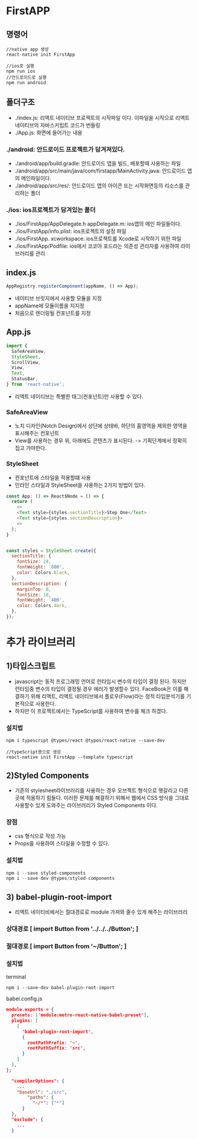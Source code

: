 # FirstAPP


## 명령어
```
//native app 생성
react-native init FirstApp

//ios로 실행
npm run ios
//안드로이드로 실행
npm run android
```

## 폴더구조
- ./index.js: 리엑트 네이티브 프로젝트의 시작파일 이다. 이파일을 시작으로 리엑트 네이티브의 자바스키립트 코드가 번들링
- ./App.js: 화면에 들어가는 내용
### ./android: 안드로이드 프로젝트가 담겨져있다.
- ./android/app/build.gradle: 안드로이드 앱을 빌드, 배포할때 사용하는 파일
- ./android/app/src/main/java/com/firstapp/MainActivity.java: 안드로이드 앱의 메인파일이다.
- ./android/app/src/res/: 안드로이드 앱의 아이콘 또는 시작화면등의 리소스를 관리하는 폴더
### ./ios: ios프로젝트가 담겨있는 폴더
- ./ios/FirstApp/AppDelegate.h appDelegate.m: ios앱의 메인 파일들이다.
- ./ios/FirstApp/info.plist: ios프로젝트의 설정 파일
- ./ios/FirstApp. xcworkspace: ios프로젝트를 Xcode로 시작하기 위한 파일
- ./ios/FirstApp/Podfile: ios에서 코코아 포드라는 의존성 관리자를 사용하여 라이브러리를 관리


## index.js
```javascript
AppRegistry.registerComponent(appName, () => App);
```
- 네이티브 브릿지에서 사용할 모듈을 지정
- appName에 모듈이름을 지지정
- 처음으로 렌더링될 컨포넌트를 지정


## App.js
```javascript
import {
  SafeAreaView,
  StyleSheet,
  ScrollView,
  View,
  Text,
  StatusBar,
} from 'react-native';
```
- 리엑트 네이티브는 특별한 태그(컨포넌트)만 사용할 수 있다.

### SafeAreaView
- 노치 디자인(Notch Design)에서 상단에 상태바, 하단의 홈영역을 제외한 영역을 표시해주는 컨포넌트
- View를 사용하는 경우 위, 아래에도 콘텐츠가 표시된다. -> 기획단계에서 정확히 집고 가야한다.


### StyleSheet
- 컨포넌트에 스타일을 적용할떄 사용
- 인라인 스타일과 StyleSheet을 사용하는 2가지 방법이 있다.
```javascript
const App: () => React$Node = () => {
  return (
    <>
    <Text style={styles.sectionTitle}>Step One</Text>
    <Text style={styles.sectionDescription}>
    <>
  );
}


const styles = StyleSheet.create({
  sectionTitle: {
    fontSize: 24,
    fontWeight: '600',
    color: Colors.black,
  },
  sectionDescription: {
    marginTop: 8,
    fontSize: 18,
    fontWeight: '400',
    color: Colors.dark,
  },
});
```
# 추가 라이브러리
## 1)타입스크립트
- javascript는 동적 프로그래밍 언어로 런타임시 변수의 타입이 결정 된다. 하지만 런타임중 변수의 타입이 결정될 경우 에러가 발생할수 있다. FaceBook은 이를 해결하기 위해 리액트, 리액트 네이티브에서 플로우(Flow)라는 정적 타입분석기를 기본적으로 사용한다.
- 하지만 이 프로젝트에서는 TypeScript를 사용하여 변수를 체크 하겠다.

### 설치법
```
npm i typescript @types/react @types/react-native --save-dev

//typeScript용으로 생성
react-native init FirstApp --template typescript
```

## 2)Styled Components
- 기존의 stylesheet라이브러리를 사용하는 경우 오브젝트 형식으로 햇갈리고 다른곳에 적용하기 힘들다. 이러한 문제를 해결하기 위해서 웹에서 CSS 방식을 그대로 사용할수 있게 도와주는 라이브러리가 Styled Components 이다.
### 장점
- css 형식으로 작성 가능
- Props를 사용하여 스타일을 수정할 수 있다.

### 설치법
```javascript
npm i --save styled-components
npm i --save-dev @types/styled-components
```

## 3) babel-plugin-root-import
- 리엑트 네이티비에서는 절대경로로 module 가져와 줄수 있게 해주는 라이브러리
### 상대경로 [ import Button from '../../../Button'; ]
### 절대경로 [ import Button from '~/Button'; ]

### 설치법
terminal
```
npm i --save-dev babel-plugin-root-import
```
babel.config.js
```json
module.exports = {
  presets: ['module:metro-react-native-babel-preset'],
  plugins: [
    [
      'babel-plugin-root-import',
      {
        rootPathPrefix: '~',
        rootPathSuffix: 'src',
      }
    ]
  ],
};
```
```json
  "compilerOptions": {
    ...
    "baseUrl": "./src",
        "paths": {
          "~/*": ["*"]
      }  
  },
  "exclude": {
    ...
  }
```
   

